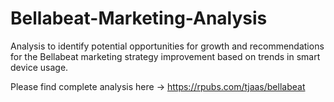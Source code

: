 # Bellabeat-Marketing-Analysis
Analysis to identify potential opportunities for growth and recommendations for the Bellabeat marketing strategy improvement based on trends in smart device usage.

Please find complete analysis here -> https://rpubs.com/tjaas/bellabeat
